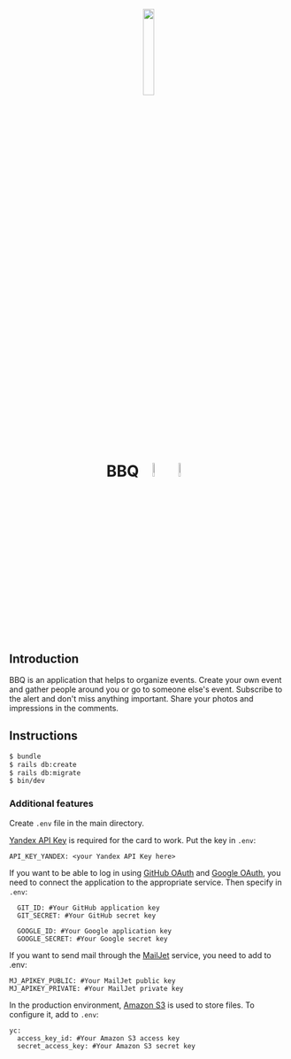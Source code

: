 <p align="center">
  <img src="https://i.imgur.com/qBi3j4o.png" style="image-rendering: pixelated;" "alt="logo" width="20%"/>
</p>
<h1 align="center">
  BBQ
  <img src="https://img.shields.io/badge/Ruby-3.1.2-brightgreen" style="image-rendering: pixelated;" "alt="logo" width="8%"/>
  <img src="https://img.shields.io/badge/Rails-7.0.4-blue" style="image-rendering: pixelated;" "alt="logo" width="8%"/>
</h1>

## Introduction

BBQ is an application that helps to organize events. Create your own event and gather people around you or go to someone else's event. Subscribe to the alert and don't miss anything important. Share your photos and impressions in the comments.

## Instructions

```bash
$ bundle
$ rails db:create
$ rails db:migrate
$ bin/dev
```

### Additional features

Create `.env` file in the main directory.

[Yandex API Key](https://yandex.ru/dev/maps/?p=realty) is required for the card to work. Put the key in `.env`:

```
API_KEY_YANDEX: <your Yandex API Key here>
```

If you want to be able to log in using [GitHub OAuth](https://docs.github.com/en/developers/apps/building-oauth-apps/authorizing-oauth-apps) and [Google OAuth](https://developers.google.com/identity/protocols/oauth2?hl=ru), you need to connect the application to the appropriate service. Then specify in `.env`:

```
  GIT_ID: #Your GitHub application key
  GIT_SECRET: #Your GitHub secret key
  
  GOOGLE_ID: #Your Google application key
  GOOGLE_SECRET: #Your Google secret key
```
                                                                                                                     
If you want to send mail through the [MailJet](https://www.mailjet.com/) service, you need to add to .env:

```
MJ_APIKEY_PUBLIC: #Your MailJet public key
MJ_APIKEY_PRIVATE: #Your MailJet private key
```

In the production environment, [Amazon S3](https://aws.amazon.com/ru/s3/) is used to store files. To configure it, add to `.env`:

```
yc:
  access_key_id: #Your Amazon S3 access key
  secret_access_key: #Your Amazon S3 secret key
```
